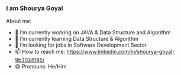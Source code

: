 ### I am Shourya Goyal

About me:

- 🔭 I’m currently working on JAVA & Data Structure and Algorithm
- 🌱 I’m currently learning Data Structure & Algorithm
- 👯 I’m looking for jobs in Software Development Sector
- 📫 How to reach me: https://www.linkedin.com/in/shourya-goyal-9b3024195/
- 😄 Pronouns: He/Him
